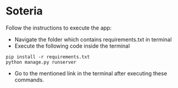 # Soteria

Follow the instructions to execute the app:

- Navigate the folder which contains requirements.txt in terminal
- Execute the following code inside the terminal
```
pip install -r requirements.txt
python manage.py runserver
```
- Go to the mentioned link in the terminal after executing these commands.

